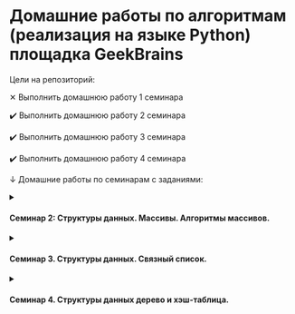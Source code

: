 # Домашние работы по алгоритмам (реализация на языке Python) площадка GeekBrains

<summary>Цели на репозиторий:</summary>
<p>

✕ Выполнить домашнюю работу 1 семинара
  
✔️ Выполнить домашнюю работу 2 семинара

✔️ Выполнить домашнюю работу 3 семинара
  
✔️ Выполнить домашнюю работу 4 семинара

</p>


↓ Домашние работы по семинарам с заданиями:

<details><summary><h4>Семинар 2: Структуры данных. Массивы. Алгоритмы массивов.</h4></summary>

✔️ Реализовать алгоритм пирамидальной сортировки (сортировка кучей).

</details>

<details><summary><h4>Семинар 3. Структуры данных. Связный список.</h4></summary>

✔️ Необходимо реализовать метод разворота связного списка (двухсвязного или односвязного на выбор).(можно провериться тут : https://leetcode.com/problems/reverse-linked-list/)

✕ (Необязательное)* попробуйте вывести n-е число с конца односвязного списка, предварительно не узнавая его размер : )

</details>

<details><summary><h4>Семинар 4. Структуры данных дерево и хэш-таблица.</h4></summary>

✔️ Необходимо превратить собранное на семинаре дерево поиска в полноценное левостороннее красно-черное дерево. И реализовать в нем метод добавления новых элементов с балансировкой.

Красно-черное дерево имеет следующие критерии:

• Каждая нода имеет цвет (красный или черный)

• Корень дерева всегда черный

• Новая нода всегда красная

• Красные ноды могут быть только левым ребенком

• У краной ноды все дети черного цвета

Соответственно, чтобы данные условия выполнялись, после добавления элемента в дерево необходимо произвести балансировку, благодаря которой все критерии выше станут валидными. 

Для балансировки существует 3 операции – левый малый поворот, правый малый поворот и смена цвета.

</details>


